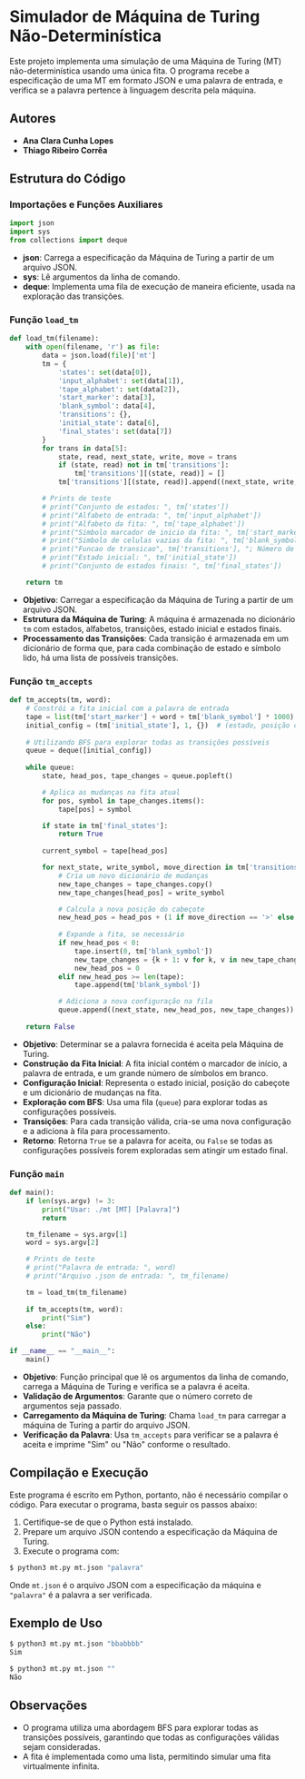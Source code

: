 
# Simulador de Máquina de Turing Não-Determinística

Este projeto implementa uma simulação de uma Máquina de Turing (MT) não-determinística usando uma única fita. O programa recebe a especificação de uma MT em formato JSON e uma palavra de entrada, e verifica se a palavra pertence à linguagem descrita pela máquina.

## Autores

- **Ana Clara Cunha Lopes**
- **Thiago Ribeiro Corrêa**

## Estrutura do Código

### Importações e Funções Auxiliares

```python
import json
import sys
from collections import deque
```

- **json**: Carrega a especificação da Máquina de Turing a partir de um arquivo JSON.
- **sys**: Lê argumentos da linha de comando.
- **deque**: Implementa uma fila de execução de maneira eficiente, usada na exploração das transições.

### Função `load_tm`

```python
def load_tm(filename):
    with open(filename, 'r') as file:
        data = json.load(file)['mt']
        tm = {
            'states': set(data[0]),
            'input_alphabet': set(data[1]),
            'tape_alphabet': set(data[2]),
            'start_marker': data[3],
            'blank_symbol': data[4],
            'transitions': {},
            'initial_state': data[6],
            'final_states': set(data[7])
        }
        for trans in data[5]:
            state, read, next_state, write, move = trans
            if (state, read) not in tm['transitions']:
                tm['transitions'][(state, read)] = []
            tm['transitions'][(state, read)].append((next_state, write, move))

        # Prints de teste
        # print("Conjunto de estados: ", tm['states'])
        # print("Alfabeto de entrada: ", tm['input_alphabet'])
        # print("Alfabeto da fita: ", tm['tape_alphabet'])
        # print("Simbolo marcador de inicio da fita: ", tm['start_marker'])
        # print("Simbolo de celulas vazias da fita: ", tm['blank_symbol'])
        # print("Funcao de transicao", tm['transitions'], "; Número de funcoes: ", len(tm['transitions']))
        # print("Estado inicial: ", tm['initial_state'])
        # print("Conjunto de estados finais: ", tm['final_states'])

    return tm
```

- **Objetivo**: Carregar a especificação da Máquina de Turing a partir de um arquivo JSON.
- **Estrutura da Máquina de Turing**: A máquina é armazenada no dicionário `tm` com estados, alfabetos, transições, estado inicial e estados finais.
- **Processamento das Transições**: Cada transição é armazenada em um dicionário de forma que, para cada combinação de estado e símbolo lido, há uma lista de possíveis transições.

### Função `tm_accepts`

```python
def tm_accepts(tm, word):
    # Constrói a fita inicial com a palavra de entrada
    tape = list(tm['start_marker'] + word + tm['blank_symbol'] * 1000)
    initial_config = (tm['initial_state'], 1, {})  # (estado, posição do cabeçote, mudanças na fita)
    
    # Utilizando BFS para explorar todas as transições possíveis
    queue = deque([initial_config])
    
    while queue:
        state, head_pos, tape_changes = queue.popleft()

        # Aplica as mudanças na fita atual
        for pos, symbol in tape_changes.items():
            tape[pos] = symbol

        if state in tm['final_states']:
            return True
        
        current_symbol = tape[head_pos]

        for next_state, write_symbol, move_direction in tm['transitions'].get((state, current_symbol), []):
            # Cria um novo dicionário de mudanças
            new_tape_changes = tape_changes.copy()
            new_tape_changes[head_pos] = write_symbol

            # Calcula a nova posição do cabeçote
            new_head_pos = head_pos + (1 if move_direction == '>' else -1)
            
            # Expande a fita, se necessário
            if new_head_pos < 0:
                tape.insert(0, tm['blank_symbol'])
                new_tape_changes = {k + 1: v for k, v in new_tape_changes.items()}
                new_head_pos = 0
            elif new_head_pos >= len(tape):
                tape.append(tm['blank_symbol'])

            # Adiciona a nova configuração na fila
            queue.append((next_state, new_head_pos, new_tape_changes))
    
    return False
```

- **Objetivo**: Determinar se a palavra fornecida é aceita pela Máquina de Turing.
- **Construção da Fita Inicial**: A fita inicial contém o marcador de início, a palavra de entrada, e um grande número de símbolos em branco.
- **Configuração Inicial**: Representa o estado inicial, posição do cabeçote e um dicionário de mudanças na fita.
- **Exploração com BFS**: Usa uma fila (`queue`) para explorar todas as configurações possíveis.
- **Transições**: Para cada transição válida, cria-se uma nova configuração e a adiciona à fila para processamento.
- **Retorno**: Retorna `True` se a palavra for aceita, ou `False` se todas as configurações possíveis forem exploradas sem atingir um estado final.

### Função `main`

```python
def main():
    if len(sys.argv) != 3:
        print("Usar: ./mt [MT] [Palavra]")
        return

    tm_filename = sys.argv[1]
    word = sys.argv[2]

    # Prints de teste
    # print("Palavra de entrada: ", word)
    # print("Arquivo .json de entrada: ", tm_filename)

    tm = load_tm(tm_filename)
    
    if tm_accepts(tm, word):
        print("Sim")
    else:
        print("Não")

if __name__ == "__main__":
    main()
```

- **Objetivo**: Função principal que lê os argumentos da linha de comando, carrega a Máquina de Turing e verifica se a palavra é aceita.
- **Validação de Argumentos**: Garante que o número correto de argumentos seja passado.
- **Carregamento da Máquina de Turing**: Chama `load_tm` para carregar a máquina de Turing a partir do arquivo JSON.
- **Verificação da Palavra**: Usa `tm_accepts` para verificar se a palavra é aceita e imprime "Sim" ou "Não" conforme o resultado.

## Compilação e Execução

Este programa é escrito em Python, portanto, não é necessário compilar o código. Para executar o programa, basta seguir os passos abaixo:

1. Certifique-se de que o Python está instalado.
2. Prepare um arquivo JSON contendo a especificação da Máquina de Turing.
3. Execute o programa com:

```bash
$ python3 mt.py mt.json "palavra"
```

Onde `mt.json` é o arquivo JSON com a especificação da máquina e `"palavra"` é a palavra a ser verificada.

## Exemplo de Uso

```bash
$ python3 mt.py mt.json "bbabbbb"
Sim

$ python3 mt.py mt.json ""
Não
```

## Observações

- O programa utiliza uma abordagem BFS para explorar todas as transições possíveis, garantindo que todas as configurações válidas sejam consideradas.
- A fita é implementada como uma lista, permitindo simular uma fita virtualmente infinita.


